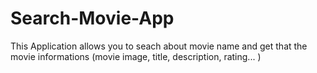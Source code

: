 # Search-Movie-App
This Application allows you to seach about movie name and get that the movie informations (movie image, title, description, rating... )
